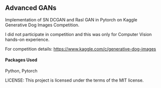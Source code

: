 ## Advanced GANs
Implementation of SN DCGAN and Rasl GAN in Pytorch on Kaggle Generative Dog Images Competition.

I did not participate in competition and this was only for Computer Vision hands-on experience.

For competition details:
https://www.kaggle.com/c/generative-dog-images

#### Packages Used
Python, Pytorch

LICENSE: This project is licensed under the terms of the MIT license.
